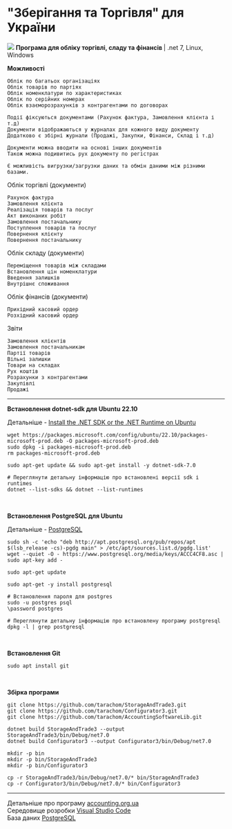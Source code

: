 # "Зберігання та Торгівля" для України
 <img src="https://accounting.org.ua/images/storage_and_trade.ico?v=3" /> <b>Програма для обліку торгівлі, сладу та фінансів </b> | .net 7, Linux, Windows <br/>
   
 <b>Можливості</b>
    
    Облік по багатьох організаціях
    Облік товарів по партіях
    Облік номенклатури по характеристиках
    Облік по серійних номерах
    Облік взаєморозрахунків з контрагентами по договорах

    Події фіксуються документами (Рахунок фактура, Замовлення клієнта і т.д)
    Документи відображаються у журналах для кожного виду документу
    Додатково є збірні журнали (Продажі, Закупки, Фінанси, Склад і т.д)
    
    Документи можна вводити на основі інших документів
    Також можна подивитись рух документу по регістрах
    
    Є можливість вигрузки/загрузки даних та обмін даними між різними базами.
    
 Облік торгівлі (документи)

    Рахунок фактура
    Замовлення клієнта
    Реалізація товарів та послуг
    Акт виконаних робіт
    Замовлення постачальнику
    Поступлення товарів та послуг
    Повернення клієнту
    Повернення постачальнику

Облік складу (документи)

    Переміщення товарів між складами
    Встановлення цін номенклатури
    Введення залишків
    Внутрішнє споживання

Облік фінансів (документи)

    Прихідний касовий ордер
    Розхідний касовий ордер

Звіти

    Замовлення клієнтів
    Замовлення постачальникам
    Партії товарів
    Вільні залишки
    Товари на складах
    Рух коштів
    Розрахунки з контрагентами
    Закупівлі
    Продажі

<hr />

 <b>Встановлення dotnet-sdk для Ubuntu 22.10</b>
 
 Детальніше - [Install the .NET SDK or the .NET Runtime on Ubuntu](https://learn.microsoft.com/uk-ua/dotnet/core/install/linux-ubuntu)<br/>
 
    wget https://packages.microsoft.com/config/ubuntu/22.10/packages-microsoft-prod.deb -O packages-microsoft-prod.deb
    sudo dpkg -i packages-microsoft-prod.deb
    rm packages-microsoft-prod.deb
    
    sudo apt-get update && sudo apt-get install -y dotnet-sdk-7.0
    
    # Переглянути детальну інформацію про встановлені версії sdk і runtimes
    dotnet --list-sdks && dotnet --list-runtimes

<br/>

 <b>Встановлення PostgreSQL для Ubuntu</b>
 
 Детальніше - [PostgreSQL](https://www.postgresql.org/download/linux/ubuntu/)<br/>
 
    sudo sh -c 'echo "deb http://apt.postgresql.org/pub/repos/apt $(lsb_release -cs)-pgdg main" > /etc/apt/sources.list.d/pgdg.list'
    wget --quiet -O - https://www.postgresql.org/media/keys/ACCC4CF8.asc | sudo apt-key add -
    
    sudo apt-get update
    
    sudo apt-get -y install postgresql

    # Встановлення пароля для postgres
    sudo -u postgres psql
    \password postgres
    
    # Переглянути детальну інформацію про встановлену програму postgresql
    dpkg -l | grep postgresql

<br/>

 <b>Встановлення Git</b>
    
    sudo apt install git

<br/>

 <b>Збірка програми</b>
    
    git clone https://github.com/tarachom/StorageAndTrade3.git
    git clone https://github.com/tarachom/Configurator3.git
    git clone https://github.com/tarachom/AccountingSoftwareLib.git
    
    dotnet build StorageAndTrade3 --output StorageAndTrade3/bin/Debug/net7.0
    dotnet build Configurator3 --output Configurator3/bin/Debug/net7.0
    
    mkdir -p bin
    mkdir -p bin/StorageAndTrade3
    mkdir -p bin/Configurator3
    
    cp -r StorageAndTrade3/bin/Debug/net7.0/* bin/StorageAndTrade3
    cp -r Configurator3/bin/Debug/net7.0/* bin/Configurator3

<hr />
 
  Детальніше про програму [accounting.org.ua](https://accounting.org.ua/storage_and_trade.html)<br/>
  Середовище розробки [Visual Studio Code](https://code.visualstudio.com)<br/>
  База даних [PostgreSQL](https://www.enterprisedb.com/downloads/postgres-postgresql-downloads)<br/>
